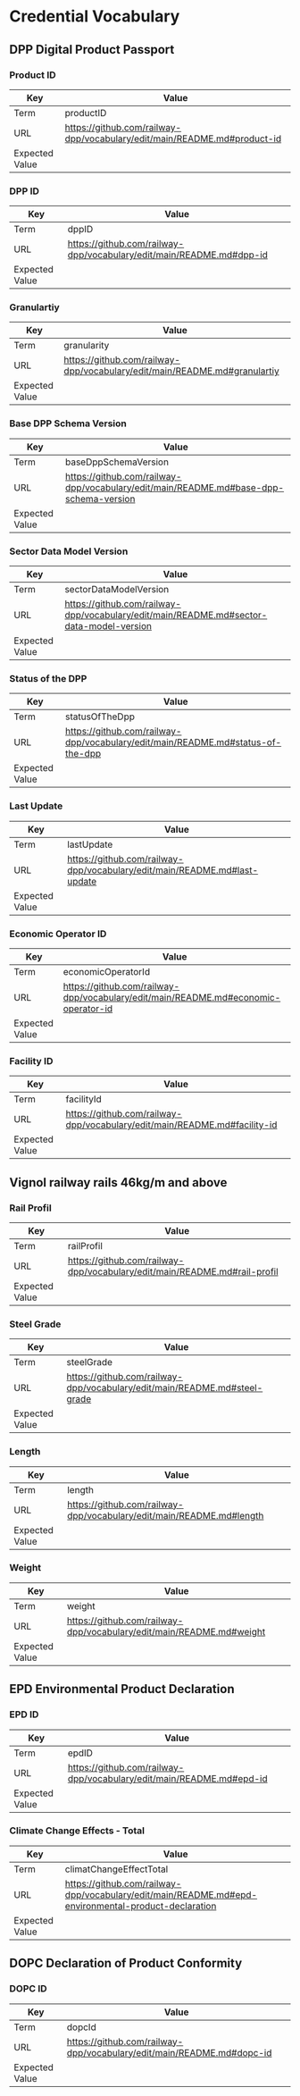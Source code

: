 # Credential Vocabulary

## DPP Digital Product Passport

### Product ID
| Key            | Value|
|----------------|------|
| Term           |productID|
| URL            |https://github.com/railway-dpp/vocabulary/edit/main/README.md#product-id|
| Expected Value ||

### DPP ID
| Key            | Value|
|----------------|------|
| Term           |dppID|
| URL            |https://github.com/railway-dpp/vocabulary/edit/main/README.md#dpp-id|
| Expected Value ||

### Granulartiy
| Key            | Value|
|----------------|------|
| Term           |granularity|
| URL            |https://github.com/railway-dpp/vocabulary/edit/main/README.md#granulartiy|
| Expected Value ||

### Base DPP Schema Version
| Key            | Value|
|----------------|------|
| Term           |baseDppSchemaVersion|
| URL            |https://github.com/railway-dpp/vocabulary/edit/main/README.md#base-dpp-schema-version|
| Expected Value ||

### Sector Data Model Version
| Key            | Value|
|----------------|------|
| Term           |sectorDataModelVersion|
| URL            |https://github.com/railway-dpp/vocabulary/edit/main/README.md#sector-data-model-version|
| Expected Value ||

### Status of the DPP
| Key            | Value|
|----------------|------|
| Term           |statusOfTheDpp|
| URL            |https://github.com/railway-dpp/vocabulary/edit/main/README.md#status-of-the-dpp|
| Expected Value ||

### Last Update
| Key            | Value|
|----------------|------|
| Term           |lastUpdate|
| URL            |https://github.com/railway-dpp/vocabulary/edit/main/README.md#last-update|
| Expected Value ||

### Economic Operator ID
| Key            | Value|
|----------------|------|
| Term           |economicOperatorId|
| URL            |https://github.com/railway-dpp/vocabulary/edit/main/README.md#economic-operator-id|
| Expected Value ||

### Facility ID 
| Key            | Value|
|----------------|------|
| Term           |facilityId|
| URL            |https://github.com/railway-dpp/vocabulary/edit/main/README.md#facility-id|
| Expected Value ||


## Vignol railway rails 46kg/m and above 

### Rail Profil
| Key            | Value|
|----------------|------|
| Term           |railProfil|
| URL            |https://github.com/railway-dpp/vocabulary/edit/main/README.md#rail-profil|
| Expected Value ||

### Steel Grade
| Key            | Value|
|----------------|------|
| Term           |steelGrade|
| URL            |https://github.com/railway-dpp/vocabulary/edit/main/README.md#steel-grade|
| Expected Value ||

### Length
| Key            | Value|
|----------------|------|
| Term           |length|
| URL            |https://github.com/railway-dpp/vocabulary/edit/main/README.md#length|
| Expected Value ||

### Weight
| Key            | Value|
|----------------|------|
| Term           |weight|
| URL            |https://github.com/railway-dpp/vocabulary/edit/main/README.md#weight|
| Expected Value ||

## EPD Environmental Product Declaration

### EPD ID
| Key            | Value|
|----------------|------|
| Term           |epdID|
| URL            |https://github.com/railway-dpp/vocabulary/edit/main/README.md#epd-id|
| Expected Value ||

### Climate Change Effects - Total
| Key            | Value|
|----------------|------|
| Term           |climatChangeEffectTotal|
| URL            |https://github.com/railway-dpp/vocabulary/edit/main/README.md#epd-environmental-product-declaration|
| Expected Value ||


## DOPC Declaration of Product Conformity

### DOPC ID
| Key            | Value|
|----------------|------|
| Term           |dopcId|
| URL            |https://github.com/railway-dpp/vocabulary/edit/main/README.md#dopc-id|
| Expected Value ||







